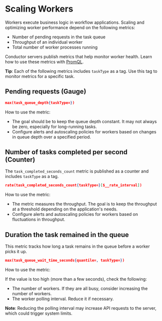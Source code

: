 # Scaling Workers

Workers execute business logic in workflow applications. Scaling and optimizing worker performance depend on the following metrics:

- Number of pending requests in the task queue
- Throughput of an individual worker
- Total number of worker processes running

Conductor servers publish metrics that help monitor worker health. Learn how to use these metrics with [PromQL](https://prometheus.io/docs/prometheus/latest/querying/basics/).


**Tip**: Each of the following metrics includes `taskType` as a tag. Use this tag to monitor metrics for a specific task.

## Pending requests (Gauge)​

```json
max(task_queue_depth{taskType=})
```

How to use the metric:

- The goal should be to keep the queue depth constant. It may not always be zero, especially for long-running tasks.
- Configure alerts and autoscaling policies for workers based on changes in queue depth over a specified period.

## Number of tasks completed per second (Counter)​

The `task_completed_seconds_count` metric is published as a counter and includes `taskType` as a tag.

```json
rate(task_completed_seconds_count{taskType=}[$__rate_interval])
```

How to use the metric:

- The metric measures the throughput. The goal is to keep the throughput at a threshold depending on the application's needs.
- Configure alerts and autoscaling policies for workers based on fluctuations in throughput.

## Duration the task remained in the queue 

This metric tracks how long a task remains in the queue before a worker picks it up.

```json
max(task_queue_wait_time_seconds{quantile=, taskType=})
```

How to use the metric:

If the value is too high (more than a few seconds), check the following:
- The number of workers. If they are all busy, consider increasing the number of workers.
- The worker polling interval. Reduce it if necessary.

**Note**: Reducing the polling interval may increase API requests to the server, which could trigger system limits.